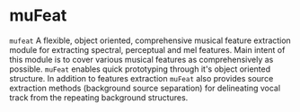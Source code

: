 # muFeat
`mufeat` A flexible, object oriented, comprehensive musical feature extraction module for extracting spectral, perceptual and mel features. Main intent of this module is to cover various musical features as comprehensively as possible. `muFeat` enables quick prototyping through it's object oriented structure. In addition to features extraction `muFeat` also provides source extraction methods (background source separation) for delineating vocal track from the repeating background structures.
